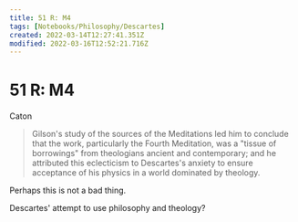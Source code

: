 ```yaml
---
title: 51 R꞉ M4
tags: [Notebooks/Philosophy/Descartes]
created: 2022-03-14T12:27:41.351Z
modified: 2022-03-16T12:52:21.716Z
---
```


# 51 R꞉ M4


Caton
> Gilson's study of the sources of the Meditations led him to conclude that the work, particularly the Fourth Meditation, was a "tissue of borrowings" from theologians ancient and contemporary; and he attributed this eclecticism to Descartes's anxiety to ensure acceptance of his physics in a world dominated by theology.

Perhaps this is not a bad thing.

Descartes' attempt to use philosophy and theology?



